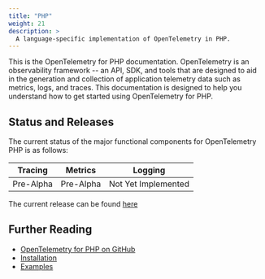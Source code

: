 ```yaml
---
title: "PHP"
weight: 21
description: >
  A language-specific implementation of OpenTelemetry in PHP.
---
```


This is the OpenTelemetry for PHP documentation. OpenTelemetry is an
observability framework -- an API, SDK, and tools that are designed to aid in
the generation and collection of application telemetry data such as metrics,
logs, and traces. This documentation is designed to help you understand how to
get started using OpenTelemetry for PHP.

## Status and Releases

The current status of the major functional components for OpenTelemetry PHP is
as follows:

| Tracing   | Metrics   | Logging             |
| -------   | -------   | -------             |
| Pre-Alpha | Pre-Alpha | Not Yet Implemented |

The current release can be found [here](https://github.com/open-telemetry/opentelemetry-php/releases)

## Further Reading

- [OpenTelemetry for PHP on GitHub](https://github.com/open-telemetry/opentelemetry-php)
- [Installation](https://github.com/open-telemetry/opentelemetry-php#installation)
- [Examples](https://github.com/open-telemetry/opentelemetry-php#examples)
